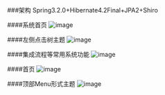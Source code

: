 ###架构
Spring3.2.0+Hibernate4.2Final+JPA2+Shiro

####系统首页
![image](https://github.com/tangdu/smh2/raw/master/img/ipe.PNG)

####左侧点击树主题
![image](https://github.com/tangdu/smh2/raw/master/img/ipe3.PNG)

####集成流程等常用系统功能
![image](https://github.com/tangdu/smh2/raw/master/img/ipe4.PNG)

####首页
![image](https://github.com/tangdu/smh2/raw/master/img/ipe6.png)

####顶部Menu形式主题
![image](https://github.com/tangdu/smh2/raw/master/img/ipe7.PNG)

